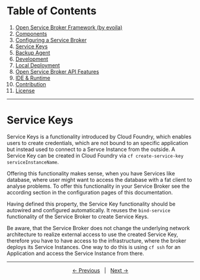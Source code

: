 # Table of Contents

1. [Open Service Broker Framework (by evoila)](../README.md)
2. [Components](components.md)
3. [Configuring a Service Broker](configure-service-broker.md)
4. [Service Keys](#service-keys)
5. [Backup Agent](backup-agent.md)
6. [Development](development.md)
7. [Local Deployment](deploy-service-broker-locally.md)
8. [Open Service Broker API Features](osb-api-features.md)
9. [IDE & Runtime](ide-runtime.md)
10. [Contribution](contribution.md)
11. [License](license.md)

---

# Service Keys
Service Keys is a functionality introduced by Cloud Foundry, which enables users to create credentials, which are not bound to an specific application but instead used to connect to a Servce Instance from the outside. A Service Key can be created in Cloud Foundry via `cf create-service-key serviceInstanceName`. 

Offering this functionality makes sense, when you have Services like database, where user might want to access the database with a fat client to analyse problems. To offer this functionality in your Service Broker see the according section in the configuration pages of this documentation.

Having defined this property, the Service Key functionality should be autowired and configured automatically. It reuses the `bind-service` functionality of the Service Broker to create Service Keys.

Be aware, that the Service Broker does not change the underlying network architecture to realize external access to use the created Service Key, therefore you have to have access to the infrastructure, where the broker deploys its Service Instances. One way to do this is using `cf ssh` for an Application and access the Service Instance from there.

---

<p align="center">
    <span ><a href="configure-service-broker.md"><- Previous</a></span>
	    <span>&nbsp; | &nbsp;</span> 
    <span><a href="backup-agent.md">Next -></a></span>
</p>
